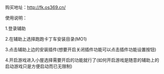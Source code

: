 ﻿购买地址：http://fk.os369.cn/
 
使用说明：

1.登录辅助

2.在辅助上选择跑跑卡丁车安装目录(MO1)

3.点击辅助上边的安装插件(想要开启关闭插件功能可以点击插件功能设置按钮)

4.开启游戏进入小屋选择需要开启的功能就行了(如何开启游戏是随意的辅助上的启动游戏只是方便启动而已无限制)
